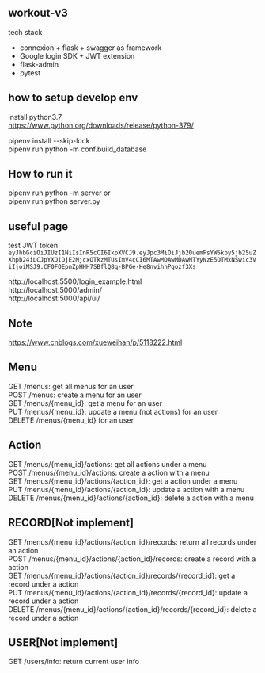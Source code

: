 ## workout-v3

tech stack

- connexion + flask + swagger as framework
- Google login SDK + JWT extension
- flask-admin
- pytest

## how to setup develop env

install python3.7  
https://www.python.org/downloads/release/python-379/  

pipenv install --skip-lock  
pipenv run python -m conf.build_database  

## How to run it

pipenv run python -m server or  
pipenv run python server.py  


## useful page

test JWT token
```eyJhbGciOiJIUzI1NiIsInR5cCI6IkpXVCJ9.eyJpc3MiOiJjb20uemFsYW5kby5jb25uZXhpb24iLCJpYXQiOjE2MjcxOTkzMTUsImV4cCI6MTAwMDAwMDAwMTYyNzE5OTMxNSwic3ViIjoiMSJ9.CF0FOEpnZpHHH7SBflQ8q-BPGe-He8nvihhPgozf3Xs```

http://localhost:5500/login_example.html  
http://localhost:5000/admin/  
http://localhost:5000/api/ui/  

## Note

https://www.cnblogs.com/xueweihan/p/5118222.html  

## Menu

GET /menus: get all menus for an user  
POST /menus: create a menu for an user  
GET /menus/{menu_id}: get a menu for an user  
PUT /menus/{menu_id}: update a menu (not actions) for an user  
DELETE /menus/{menu_id} for an user

## Action

GET /menus/{menu_id}/actions: get all actions under a menu  
POST /menus/{menu_id}/actions: create a action with a menu  
GET /menus/{menu_id}/actions/{action_id}: get a action under a menu  
PUT /menus/{menu_id}/actions/{action_id}: update a action with a menu  
DELETE /menus/{menu_id}/actions/{action_id}: delete a action with a menu  

## RECORD[Not implement]

GET /menus/{menu_id}/actions/{action_id}/records: return all records under an action  
POST /menus/{menu_id}/actions/{action_id}/records: create a record with a action  
GET /menus/{menu_id}/actions/{action_id}/records/{record_id}: get a record under a action  
PUT /menus/{menu_id}/actions/{action_id}/records/{record_id}: update a record under a action  
DELETE /menus/{menu_id}/actions/{action_id}/records/{record_id}: delete a record under a action  

## USER[Not implement]  

GET /users/info: return current user info  

